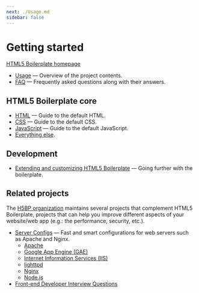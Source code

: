 ```yaml
---
next: ./Usage.md
sidebar: false
---
```


# Getting started

[HTML5 Boilerplate homepage](https://html5boilerplate.com/)

- [Usage](./Usage.md) — Overview of the project contents.
- [FAQ](./Faq.md) — Frequently asked questions along with their answers.

## HTML5 Boilerplate core

- [HTML](./HTML.md) — Guide to the default HTML.
- [CSS](./CSS.md) — Guide to the default CSS.
- [JavaScript](./JavaScript.md) — Guide to the default JavaScript.
- [Everything else](./Misc.md).

## Development

- [Extending and customizing HTML5 Boilerplate](./Extend.md) — Going further
  with the boilerplate.

## Related projects

The [H5BP organization](https://github.com/h5bp) maintains several projects
that complement HTML5 Boilerplate, projects that can help you improve different
aspects of your website/web app (e.g.: the performance, security, etc.).

- [Server Configs](https://github.com/h5bp/server-configs) — Fast and
  smart configurations for web servers such as Apache and Nginx.
  - [Apache](https://github.com/h5bp/server-configs-apache)
  - [Google App Engine (GAE)](https://github.com/h5bp/server-configs-gae)
  - [Internet Information Services (IIS)](https://github.com/h5bp/server-configs-iis)
  - [lighttpd](https://github.com/h5bp/server-configs-lighttpd)
  - [Nginx](https://github.com/h5bp/server-configs-nginx)
  - [Node.js](https://github.com/h5bp/server-configs-node)
- [Front-end Developer Interview Questions](https://github.com/h5bp/Front-end-Developer-Interview-Questions)
